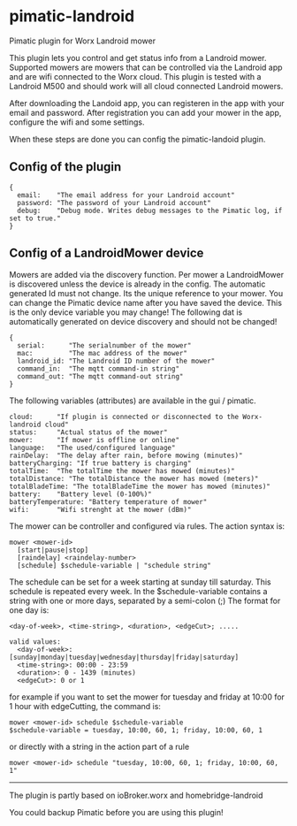 # pimatic-landroid
Pimatic plugin for Worx Landroid mower

This plugin lets you control and get status info from a Landroid mower. Supported mowers are mowers that can be controlled via the Landroid app and are wifi connected to the Worx cloud.
This plugin is tested with a Landroid M500 and should work will all cloud connected Landroid mowers.

After downloading the Landoid app, you can registeren in the app with your email and password.
After registration you can add your mower in the app, configure the wifi and some settings.

When these steps are done you can config the pimatic-landoid plugin.

## Config of the plugin
```
{
  email:    "The email address for your Landroid account"
  password: "The password of your Landroid account"
  debug:    "Debug mode. Writes debug messages to the Pimatic log, if set to true."
}
```

## Config of a LandroidMower device

Mowers are added via the discovery function. Per mower a LandroidMower is discovered unless the device is already in the config.
The automatic generated Id must not change. Its the unique reference to your mower. You can change the Pimatic device name after you have saved the device. This is the only device variable you may change!
The following dat is automatically generated on device discovery and should not be changed!

```
{
  serial:      "The serialnumber of the mower"
  mac:         "The mac address of the mower"
  landroid_id: "The Landroid ID number of the mower"
  command_in:  "The mqtt command-in string"
  command_out: "The mqtt command-out string"
}
```

The following variables (attributes) are available in the gui / pimatic.

```
cloud:      "If plugin is connected or disconnected to the Worx-landroid cloud"
status:     "Actual status of the mower"
mower:      "If mower is offline or online"
language:   "The used/configured language"
rainDelay:  "The delay after rain, before mowing (minutes)"
batteryCharging: "If true battery is charging"
totalTime:  "The totalTime the mower has mowed (minutes)"
totalDistance: "The totalDistance the mower has mowed (meters)"
totalBladeTime: "The totalBladeTime the mower has mowed (minutes)"
battery:    "Battery level (0-100%)"
batteryTemperature: "Battery temperature of mower"
wifi:       "Wifi strenght at the mower (dBm)"
```
The mower can be controller and configured via rules.
The action syntax is:
```
mower <mower-id>
  [start|pause|stop]
  [raindelay] <raindelay-number>
  [schedule] $schedule-variable | "schedule string"
```

The schedule can be set for a week starting at sunday till saturday. This schedule is repeated every week.
In the $schedule-variable contains a string with one or more days, separated by a semi-colon (;)
The format for one day is:

```
<day-of-week>, <time-string>, <duration>, <edgeCut>; .....

valid values:
  <day-of-week>: [sunday|monday|tuesday|wednesday|thursday|friday|saturday]
  <time-string>: 00:00 - 23:59
  <duration>: 0 - 1439 (minutes)
  <edgeCut>: 0 or 1
```
for example if you want to set the mower for tuesday and friday at 10:00 for 1 hour with edgeCutting,
the command is:
```
mower <mower-id> schedule $schedule-variable
$schedule-variable = tuesday, 10:00, 60, 1; friday, 10:00, 60, 1
```
or directly with a string in the action part of a rule

```
mower <mower-id> schedule "tuesday, 10:00, 60, 1; friday, 10:00, 60, 1"
```
---
The plugin is partly based on ioBroker.worx and homebridge-landroid

You could backup Pimatic before you are using this plugin!
